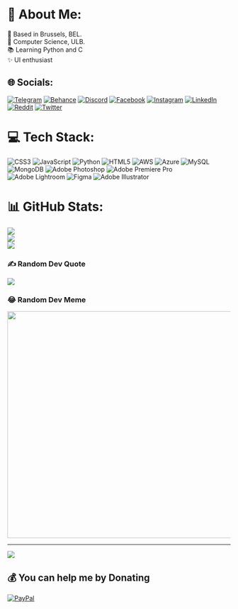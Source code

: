 # 💫 About Me:
📍 Based in Brussels, BEL.<br>🏫 Computer Science, ULB.<br>📚 Learning Python and C<br>✨ UI enthusiast

## 🌐 Socials:
[![Telegram](	https://img.shields.io/badge/Telegram-2CA5E0?style=for-the-badge&logo=telegram&logoColor=white)](https://t.me/rxmqin) 
[![Behance](https://img.shields.io/badge/-Behance-blue?style=for-the-badge&logo=behance&logoColor=white)](https://behance.net/Korzie) 
[![Discord](	https://img.shields.io/badge/Discord-7289DA?style=for-the-badge&logo=discord&logoColor=white)](htttps://discord.gg/romek#8550) 
[![Facebook](https://img.shields.io/badge/Facebook-1877F2?style=for-the-badge&logo=facebook&logoColor=white)](https://facebook.com/Romain.Croughs) 
[![Instagram](https://img.shields.io/badge/Instagram-E4405F?style=for-the-badge&logo=instagram&logoColor=white)](https://instagram.com/rxmqin) 
[![LinkedIn](https://img.shields.io/badge/LinkedIn-0077B5?style=for-the-badge&logo=linkedin&logoColor=white)](https://linkedin.com/in/romaincroughs) 
[![Reddit](https://img.shields.io/badge/Reddit-FF4500?style=for-the-badge&logo=reddit&logoColor=white)](https://reddit.com/user/itsKorzie) 
[![Twitter](https://img.shields.io/badge/Twitter-1DA1F2?style=for-the-badge&logo=twitter&logoColor=white)](https://twitter.com/eizroK) 


# 💻 Tech Stack:
![CSS3](https://img.shields.io/badge/css3-%231572B6.svg?style=for-the-badge&logo=css3&logoColor=white) ![JavaScript](https://img.shields.io/badge/javascript-%23323330.svg?style=for-the-badge&logo=javascript&logoColor=%23F7DF1E) ![Python](https://img.shields.io/badge/python-3670A0?style=for-the-badge&logo=python&logoColor=ffdd54) ![HTML5](https://img.shields.io/badge/html5-%23E34F26.svg?style=for-the-badge&logo=html5&logoColor=white) ![AWS](https://img.shields.io/badge/AWS-%23FF9900.svg?style=for-the-badge&logo=amazon-aws&logoColor=white) ![Azure](https://img.shields.io/badge/azure-%230072C6.svg?style=for-the-badge&logo=azure-devops&logoColor=white) ![MySQL](https://img.shields.io/badge/mysql-%2300f.svg?style=for-the-badge&logo=mysql&logoColor=white) ![MongoDB](https://img.shields.io/badge/MongoDB-%234ea94b.svg?style=for-the-badge&logo=mongodb&logoColor=white) ![Adobe Photoshop](https://img.shields.io/badge/adobephotoshop-%2331A8FF.svg?style=for-the-badge&logo=adobephotoshop&logoColor=white) ![Adobe Premiere Pro](https://img.shields.io/badge/Adobe%20Premiere%20Pro-9999FF.svg?style=for-the-badge&logo=Adobe%20Premiere%20Pro&logoColor=white) ![Adobe Lightroom](https://img.shields.io/badge/Adobe%20Lightroom-31A8FF.svg?style=for-the-badge&logo=Adobe%20Lightroom&logoColor=white) 	![Figma](https://img.shields.io/badge/figma-%23F24E1E.svg?style=for-the-badge&logo=figma&logoColor=white) ![Adobe Illustrator](https://img.shields.io/badge/adobeillustrator-%23FF9A00.svg?style=for-the-badge&logo=adobeillustrator&logoColor=white)
# 📊 GitHub Stats:
![](https://github-readme-stats.vercel.app/api?username=itsKorzie&theme=dark&hide_border=false&include_all_commits=true&count_private=true)<br/>
![](https://github-readme-streak-stats.herokuapp.com/?user=itsKorzie&theme=dark&hide_border=false)<br/>
![](https://github-readme-stats.vercel.app/api/top-langs/?username=itsKorzie&theme=dark&hide_border=false&include_all_commits=true&count_private=true&layout=compact)

### ✍️ Random Dev Quote
![](https://quotes-github-readme.vercel.app/api?type=horizontal&theme=tokyonight)

### 😂 Random Dev Meme
<img src="https://random-memer.herokuapp.com/" width="512px"/>

---
[![](https://visitcount.itsvg.in/api?id=itsKorzie&icon=0&color=1)](https://visitcount.itsvg.in)

  ## 💰 You can help me by Donating
  [![PayPal](https://img.shields.io/badge/PayPal-00457C?style=for-the-badge&logo=paypal&logoColor=white)](https://paypal.me/korzie) 


